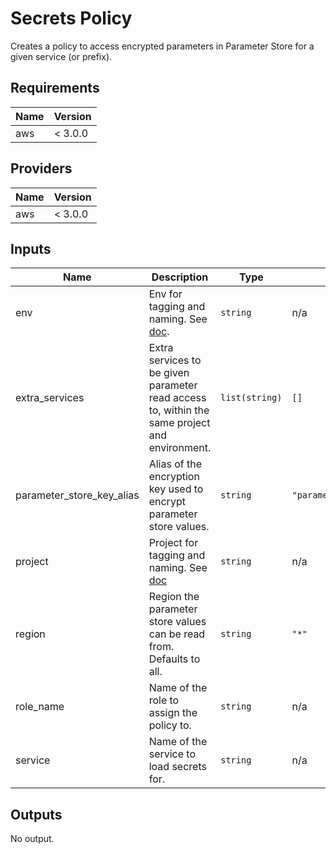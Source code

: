 # Secrets Policy

Creates a policy to access encrypted parameters in Parameter Store for a given service (or prefix).

<!-- START -->
## Requirements

| Name | Version |
|------|---------|
| aws | < 3.0.0 |

## Providers

| Name | Version |
|------|---------|
| aws | < 3.0.0 |

## Inputs

| Name | Description | Type | Default | Required |
|------|-------------|------|---------|:--------:|
| env | Env for tagging and naming. See [doc](../README.md#consistent-tagging). | `string` | n/a | yes |
| extra\_services | Extra services to be given parameter read access to, within the same project and environment. | `list(string)` | `[]` | no |
| parameter\_store\_key\_alias | Alias of the encryption key used to encrypt parameter store values. | `string` | `"parameter_store_key"` | no |
| project | Project for tagging and naming. See [doc](../README.md#consistent-tagging) | `string` | n/a | yes |
| region | Region the parameter store values can be read from. Defaults to all. | `string` | `"*"` | no |
| role\_name | Name of the role to assign the policy to. | `string` | n/a | yes |
| service | Name of the service to load secrets for. | `string` | n/a | yes |

## Outputs

No output.

<!-- END -->
